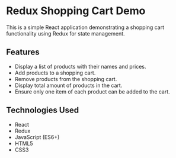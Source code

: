 # Redux Shopping Cart Demo

This is a simple React application demonstrating a shopping cart functionality using Redux for state management.

## Features

- Display a list of products with their names and prices.
- Add products to a shopping cart.
- Remove products from the shopping cart.
- Display total amount of products in the cart.
- Ensure only one item of each product can be added to the cart.

## Technologies Used

- React
- Redux
- JavaScript (ES6+)
- HTML5
- CSS3
